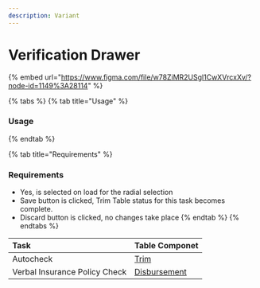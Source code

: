 ```yaml
---
description: Variant
---
```


# Verification Drawer

{% embed url="https://www.figma.com/file/w78ZiMR2USgl1CwXVrcxXv/?node-id=1149%3A28114" %}

{% tabs %}
{% tab title="Usage" %}
### Usage
{% endtab %}

{% tab title="Requirements" %}
### Requirements

* Yes, is selected on load for the radial selection
* Save button is clicked, Trim Table status for this task becomes complete.
* Discard button is clicked, no changes take place
{% endtab %}
{% endtabs %}

| Task | Table Componet |
| :--- | :--- |
| Autocheck | [Trim](../task-tables/task-table/trim.md) |
| Verbal Insurance Policy Check | [Disbursement](../task-tables/task-table/disbursement.md) |

